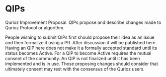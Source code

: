 # QIPs
Qurioz Improvement Proposal. QIPs propose and describe changes made to Qurioz Protocol or algorithm.

People wishing to submit QIPs first should propose their idea as an issue and then formalize it using a PR. After discussion it will be published here. Having an QIP here does not make it a formally accepted standard until its status becomes Active. For a QIP to become Active requires the mutual consent of the community. An QIP is not finalized until it has been implemented and is in use. Those proposing changes should consider that ultimately consent may rest with the consensus of the Qurioz users.
